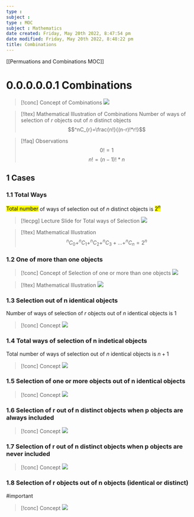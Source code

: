 ```yaml
---
type : 
subject : 
type : MOC
subject : Mathematics
date created: Friday, May 20th 2022, 8:47:54 pm
date modified: Friday, May 20th 2022, 8:48:22 pm
title: Combinations
---
```

[[Permuations and Combinations MOC]]
# 0.0.0.0.0.1 Combinations
>[!conc] Concept of Combinations
>![](https://i.imgur.com/56EdyDM.png)


>[!ltex] Mathematical Illustration of Combinations
>Number of ways of selection of $r$ objects out of $n$ distinct objects
>$$^nC_{r}=\frac{n!}{(n-r)!*r!}$$

>[!faq] Observations
>$$0!=1$$
>$$n! = (n-1)!*n$$



## 1 Cases
### 1.1 Total Ways
<mark class="hltr-cyan">Total number</mark> of ways of selection out of $n$ distinct objects is <mark class="hltr-blue">$2^n$</mark> 

>[!lecpg] Lecture Slide for Total ways of Selection
>![](https://i.imgur.com/ET2IWpU.png)


>[!ltex] Mathematical Illustration
>$$^nC_0+^nC_1+^nC_2+^nC_3+…+^nC_n = 2^n$$


### 1.2 One of more than one objects
>[!conc] Concept of Selection of one or more than one objects
>![](https://i.imgur.com/6DOsfZu.png)

>[!ltex] Mathematical Illustration
>![](https://i.imgur.com/cabLoAF.png)


### 1.3 Selection out of n identical objects
Number of ways of selection of $r$ objects out of $n$ identical objects is $1$
>[!conc] Concept
>![](https://i.imgur.com/93GCPzs.png)



### 1.4 Total ways of selection of n indetical objects
Total number of ways of selection out of $n$ identical objects is $n+1$
>[!conc] Concept
>![](https://i.imgur.com/XQ1TnhJ.png)


### 1.5 Selection of one or more objects out of n identical objects

>[!conc] Concept
>![](https://i.imgur.com/d8GD3dn.png)

### 1.6 Selection of r out of n distinct objects when p objects are always included 

>[!conc] Concept
>![](https://i.imgur.com/ugdEx87.png)

### 1.7 Selection of r out of n distinct objects when p objects are never included 

>[!conc] Concept
>![](https://i.imgur.com/voIpKjP.png)


### 1.8 Selection of r objects out of n objects (identical or distinct)
#important 
>[!conc] Concept
>![](https://i.imgur.com/GKHgIvP.png)

